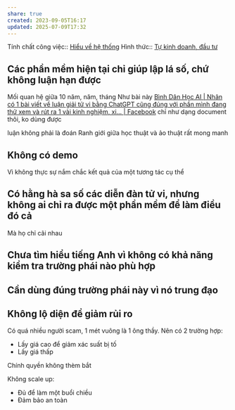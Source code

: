 ```yaml
---
share: true
created: 2023-09-05T16:17
updated: 2025-07-09T17:32
---
```

Tính chất công việc:: [Hiểu về hệ thống](../../%C4%90%E1%BA%B7c%20%C4%91i%E1%BB%83m%20c%C3%B4ng%20vi%E1%BB%87c/Ki%E1%BA%BFn%20th%E1%BB%A9c,%20k%E1%BB%B9%20n%C4%83ng/Hi%E1%BB%83u%20v%E1%BB%81%20h%E1%BB%87%20th%E1%BB%91ng.md)
Hình thức:: [Tự kinh doanh, đầu tư](../../%C4%90%E1%BA%B7c%20%C4%91i%E1%BB%83m%20c%C3%B4ng%20vi%E1%BB%87c/H%C3%ACnh%20th%E1%BB%A9c%20c%C3%B4ng%20vi%E1%BB%87c/T%E1%BB%B1%20kinh%20doanh,%20%C4%91%E1%BA%A7u%20t%C6%B0.md)

## Các phần mềm hiện tại chỉ giúp lập lá số, chứ không luận hạn được
Mối quan hệ giữa 10 năm, năm, tháng
Như bài này [Bình Dân Học AI \| Nhân có 1 bài viết về luận giải tử vi bằng ChatGPT cũng đúng với phần mình đang thử xem và rút ra 1 vài kinh nghiệm, xi... \| Facebook](https://www.facebook.com/groups/binhdanhocai/permalink/646715631150528/?app=fbl)
chỉ như dạng document thôi, ko dùng được

luận không phải là đoán
Ranh giới giữa học thuật và ảo thuật rất mong manh

## Không có demo
Vì không thực sự nắm chắc kết quả của một tương tác cụ thể

## Có hằng hà sa số các diễn đàn tử vi, nhưng không ai chỉ ra được một phần mềm để làm điều đó cả
Mà họ chỉ cãi nhau

## Chưa tìm hiểu tiếng Anh vì không có khả năng kiểm tra trường phái nào phù hợp

## Cần dùng đúng trường phái này vì nó trung đạo

## Không lộ diện để giảm rủi ro
Có quá nhiều người scam, 1 mét vuông là 1 ông thầy. Nên có 2 trường hợp:
- Lấy giá cao để giảm xác suất bị tố
- Lấy giá thấp 

Chính quyền không thèm bắt


Không scale up:
- Đủ để làm một buổi chiều
- Đảm bảo an toàn

